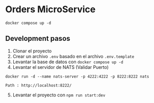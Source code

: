 # Orders MicroService

```
docker compose up -d
```

## Development pasos

1. Clonar el proyecto
2. Crear un archivo `.env` basado en el archivo `.env.template`
3. Levantar la base de datos con `docker compose up -d`
4. Levantar el servidor de NATS  (Validar Puerto)
```
docker run -d --name nats-server -p 4222:4222 -p 8222:8222 nats

Path : http://localhost:8222/
```
5. Levantar el proyecto con `npm run start:dev`